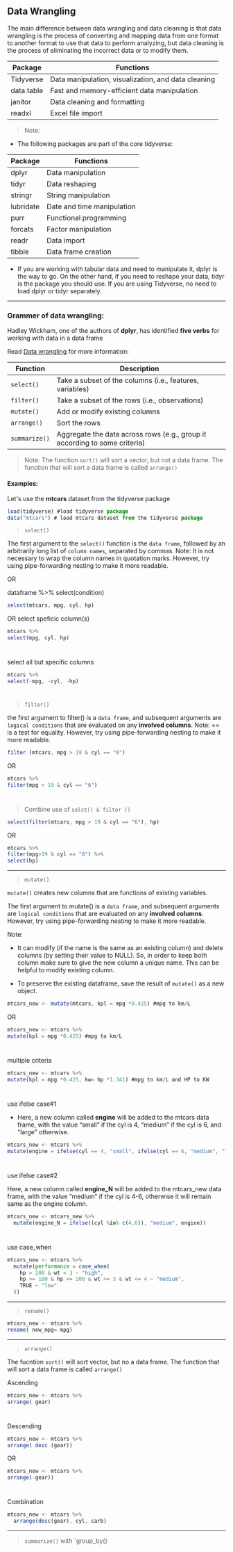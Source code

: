 ## Data Wrangling

The main difference between data wrangling and data cleaning is that data wrangling is the process of converting and mapping data from one format to another format to use that data to perform analyzing, but data cleaning is the process of eliminating the incorrect data or to modify them.

| **Package** | **Functions** |
|-------------|---------------|
| Tidyverse   | Data manipulation, visualization, and data cleaning |
| data.table  | Fast and memory-efficient data manipulation |
| janitor     | Data cleaning and formatting |
| readxl      | Excel file import | 


> Note: 

* The following packages are part of the core tidyverse:
  
| **Package** | **Functions** |
|-------------|---------------|
| dplyr       | Data manipulation |
| tidyr       | Data reshaping |
| stringr     | String manipulation |
| lubridate   | Date and time manipulation |
| purr        | Functional programming |
| forcats     | Factor manipulation |
| readr       | Data import |
| tibble      | Data frame creation |

* If you are working with tabular data and need to manipulate it, dplyr is the way to go. On the other hand, if you need to reshape your data, tidyr is the package you should use. If you are using Tidyverse, no need to load dplyr or tidyr separately.
   
---

### Grammer of data wrangling: 

Hadley Wickham, one of the authors of **dplyr**, has identified **five verbs** for working with data in a data frame

Read [Data wrangling](http://mdsr-book.github.io/excerpts/mdsr-dataI.pdf) for more information: 

| Function | Description |
| --- | --- |
| `select()` | Take a subset of the columns (i.e., features, variables) |
| `filter()` | Take a subset of the rows (i.e., observations) |
| `mutate()` | Add or modify existing columns |
| `arrange()` | Sort the rows |
| `summarize()` | Aggregate the data across rows (e.g., group it according to some criteria) |

> Note: The function `sort()` will sort a vector, but not a data frame. The function that will sort a data frame is called `arrange()`


#### Examples: 

Let's use the **mtcars** dataset from the tidyverse package

```js
load(tidyverse) #load tidyverse package
data("mtcars") # load mtcars dataset from the tidyverse package
```

 > `select()`

The first argument to the `select()` function is the `data frame`, followed by an arbitrarily long list of `column names`, separated by commas. 
Note: It is not necessary to wrap the column names in quotation marks. However, try using pipe-forwarding nesting to make it more readable. 

OR

dataframe %>% select(condition)

```js
select(mtcars, mpg, cyl, hp)
```

OR 
select speficic column(s)

```js
mtcars %>%
select(mpg, cyl, hp)
```
# 
 select all but specific columns

 ```js
mtcars %>%
select(-mpg, -cyl, -hp)
```

#

 > `filter()`

the first argument to filter() is a `data frame`, and subsequent arguments are `logical conditions` that are evaluated on any **involved columns**. 
Note: == is a test for equality. However, try using pipe-forwarding nesting to make it more readable. 

```js
filter (mtcars, mpg > 19 & cyl == "6")
```

OR

```js
mtcars %>%
filter(mpg > 19 & cyl == "6")
```

#
> Combine use of `selct() & filter ()`

```js
select(filter(mtcars, mpg > 19 & cyl == "6"), hp)
```

OR

```js
mtcars %>% 
filter(mpg>19 & cyl == "6") %>%
select(hp)
```
---

> `mutate()`

`mutate()` creates new columns that are functions of existing variables. 

The first argument to mutate() is a `data frame`, and subsequent arguments are `logical conditions` that are evaluated on any **involved columns**. 
However, try using pipe-forwarding nesting to make it more readable. 

Note: 
* It can modify (if the name is the same as an existing column) and delete columns (by setting their value to NULL). So, in order to keep both column make sure to give the new column a unique name. This can be helpful to modify existing column.

* To preserve the existing dataframe, save the result of `mutate()` as a new object. 

```js
mtcars_new <- mutate(mtcars, kpl = mpg *0.425) #mpg to km/L
```

OR

```js
mtcars_new <- mtcars %>% 
mutate(kpl = mpg *0.425) #mpg to km/L
```
#
multiple criteria

```js
mtcars_new <- mtcars %>% 
mutate(kpl = mpg *0.425, kw= hp *1.341) #mpg to km/L and HP to KW
```
#

use ifelse case#1

* Here, a new column called **engine** will be added to the mtcars data frame, with the value “small” if the cyl is 4, “medium” if the cyl is 6, and “large” otherwise.

```js
mtcars_new <- mtcars %>% 
mutate(engine = ifelse(cyl == 4, "small", ifelse(cyl == 6, "medium", "large")))
```

# 

use ifelse case#2

Here, a new column called **engine_N** will be added to the mtcars_new data frame, with the value “medium” if the cyl is 4-6, otherwise it will remain same as the engine column. 

```js
mtcars_new <- mtcars_new %>% 
  mutate(engine_N = ifelse((cyl %in% c(4,6)), "medium", engine))
```
#

use case_when

```js
mtcars_new <- mtcars %>%
  mutate(performance = case_when(
    hp > 200 & wt < 3 ~ "high",
    hp >= 100 & hp <= 200 & wt >= 3 & wt <= 4 ~ "medium",
    TRUE ~ "low"
  ))
```

---

> `rename()`

```js
mtcars_new <- mtcars %>%
rename( new_mpg= mpg)
```
---

> `arrange()`

The fucntion `sort()` will sort vector, but no a data frame. The function that will sort a data frame is called `arrange()`


Ascending

```js
mtcars_new <- mtcars %>%
arrange( gear)
```
#
Descending

```js
mtcars_new <- mtcars %>%
arrange( desc (gear))
```
OR
```js
mtcars_new <- mtcars %>%
arrange(-gear))
```
#
Combination

```js
mtcars_new <- mtcars %>%
  arrange(desc(gear), cyl, carb)
```
---

> `summarize()` with `group_by()

